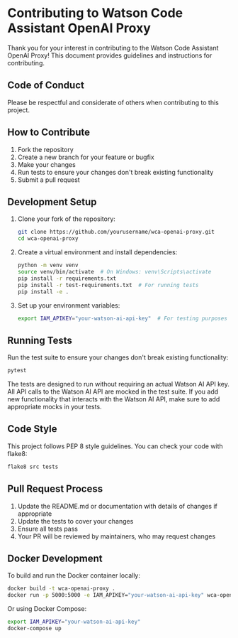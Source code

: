 # Contributing to Watson Code Assistant OpenAI Proxy

Thank you for your interest in contributing to the Watson Code Assistant OpenAI Proxy! This document provides guidelines and instructions for contributing.

## Code of Conduct

Please be respectful and considerate of others when contributing to this project.

## How to Contribute

1. Fork the repository
2. Create a new branch for your feature or bugfix
3. Make your changes
4. Run tests to ensure your changes don't break existing functionality
5. Submit a pull request

## Development Setup

1. Clone your fork of the repository:

   ```bash
   git clone https://github.com/yourusername/wca-openai-proxy.git
   cd wca-openai-proxy
   ```

2. Create a virtual environment and install dependencies:

   ```bash
   python -m venv venv
   source venv/bin/activate  # On Windows: venv\Scripts\activate
   pip install -r requirements.txt
   pip install -r test-requirements.txt  # For running tests
   pip install -e .
   ```

3. Set up your environment variables:

   ```bash
   export IAM_APIKEY="your-watson-ai-api-key"  # For testing purposes
   ```

## Running Tests

Run the test suite to ensure your changes don't break existing functionality:

```bash
pytest
```

The tests are designed to run without requiring an actual Watson AI API key. All API calls to the Watson AI API are mocked in the test suite. If you add new functionality that interacts with the Watson AI API, make sure to add appropriate mocks in your tests.

## Code Style

This project follows PEP 8 style guidelines. You can check your code with flake8:

```bash
flake8 src tests
```

## Pull Request Process

1. Update the README.md or documentation with details of changes if appropriate
2. Update the tests to cover your changes
3. Ensure all tests pass
4. Your PR will be reviewed by maintainers, who may request changes

## Docker Development

To build and run the Docker container locally:

```bash
docker build -t wca-openai-proxy .
docker run -p 5000:5000 -e IAM_APIKEY="your-watson-ai-api-key" wca-openai-proxy
```

Or using Docker Compose:

```bash
export IAM_APIKEY="your-watson-ai-api-key"
docker-compose up
```
